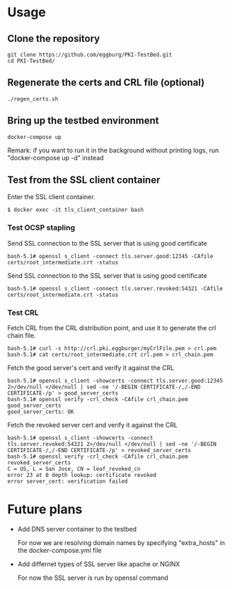 # Usage
## Clone the repository
```
git clone https://github.com/eggburg/PKI-TestBed.git
cd PKI-TestBed/
```

## Regenerate the certs and CRL file (optional)

```
./regen_certs.sh
```

## Bring up the testbed environment

```
docker-compose up
```
Remark: if you want to run it in the background without printing logs, run "docker-compose up -d" instead


## Test from the SSL client container

Enter the SSL client container.
```
$ docker exec -it tls_client_container bash
```

### Test OCSP stapling
Send SSL connection to the SSL server that is using good certificate
```
bash-5.1# openssl s_client -connect tls.server.good:12345 -CAfile certs/root_intermediate.crt -status
```

Send SSL connection to the SSL server that is using good certificate
```
bash-5.1# openssl s_client -connect tls.server.revoked:54321 -CAfile certs/root_intermediate.crt -status
```

### Test CRL
Fetch CRL from the CRL distribution point, and use it to generate the crl chain file.
```
bash-5.1# curl -s http://crl.pki.eggburger/myCrlFile.pem > crl.pem
bash-5.1# cat certs/root_intermediate.crt crl.pem > crl_chain.pem
```

Fetch the good server's cert and verify it against the CRL
```
bash-5.1# openssl s_client -showcerts -connect tls.server.good:12345 2>/dev/null </dev/null | sed -ne '/-BEGIN CERTIFICATE-/,/-END CERTIFICATE-/p' > good_server_certs
bash-5.1# openssl verify -crl_check -CAfile crl_chain.pem good_server_certs
good_server_certs: OK
```

Fetch the revoked server cert and verify it against the CRL
```
bash-5.1# openssl s_client -showcerts -connect tls.server.revoked:54321 2>/dev/null </dev/null | sed -ne '/-BEGIN CERTIFICATE-/,/-END CERTIFICATE-/p' > revoked_server_certs
bash-5.1# openssl verify -crl_check -CAfile crl_chain.pem revoked_server_certs 
C = US, L = San Jose, CN = leaf_revoked_cn
error 23 at 0 depth lookup: certificate revoked
error server_cert: verification failed
```


# Future plans
- Add DNS server container to the testbed

  For now we are resolving domain names by specifying "extra_hosts" in the docker-compose.yml file
- Add differnet types of SSL server like apache or NGINX

  For now the SSL server is run by openssl command


